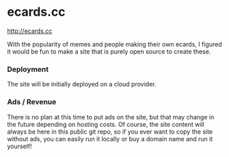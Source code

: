 ecards.cc
=========

http://ecards.cc

With the popularity of memes and people making their own ecards, I figured it would be fun to make a site that is purely open source to create these.

### Deployment

The site will be initially deployed on a cloud provider.

### Ads / Revenue

There is no plan at this time to put ads on the site, but that may change in the future depending on hosting costs.  Of course, the site content will always be here in this public git repo, so if you ever want to copy the site without ads, you can easily run it locally or buy a domain name and run it yourself!

